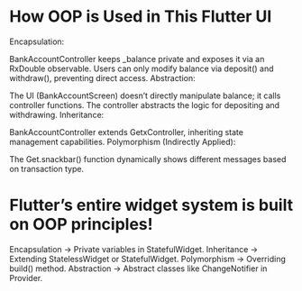 # How OOP is Used in This Flutter UI

Encapsulation:

BankAccountController keeps _balance private and exposes it via an RxDouble observable.
Users can only modify balance via deposit() and withdraw(), preventing direct access.
Abstraction:

The UI (BankAccountScreen) doesn’t directly manipulate balance; it calls controller functions.
The controller abstracts the logic for depositing and withdrawing.
Inheritance:

BankAccountController extends GetxController, inheriting state management capabilities.
Polymorphism (Indirectly Applied):

The Get.snackbar() function dynamically shows different messages based on transaction type.

# Flutter’s entire widget system is built on OOP principles!

Encapsulation → Private variables in StatefulWidget.
Inheritance → Extending StatelessWidget or StatefulWidget.
Polymorphism → Overriding build() method.
Abstraction → Abstract classes like ChangeNotifier in Provider.
